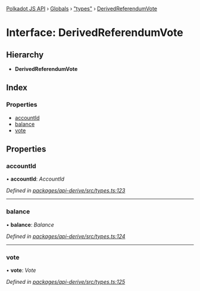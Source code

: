 [Polkadot JS API](../README.md) › [Globals](../globals.md) › ["types"](../modules/_types_.md) › [DerivedReferendumVote](_types_.derivedreferendumvote.md)

# Interface: DerivedReferendumVote

## Hierarchy

* **DerivedReferendumVote**

## Index

### Properties

* [accountId](_types_.derivedreferendumvote.md#accountid)
* [balance](_types_.derivedreferendumvote.md#balance)
* [vote](_types_.derivedreferendumvote.md#vote)

## Properties

###  accountId

• **accountId**: *AccountId*

*Defined in [packages/api-derive/src/types.ts:123](https://github.com/polkadot-js/api/blob/47f135065/packages/api-derive/src/types.ts#L123)*

___

###  balance

• **balance**: *Balance*

*Defined in [packages/api-derive/src/types.ts:124](https://github.com/polkadot-js/api/blob/47f135065/packages/api-derive/src/types.ts#L124)*

___

###  vote

• **vote**: *Vote*

*Defined in [packages/api-derive/src/types.ts:125](https://github.com/polkadot-js/api/blob/47f135065/packages/api-derive/src/types.ts#L125)*
